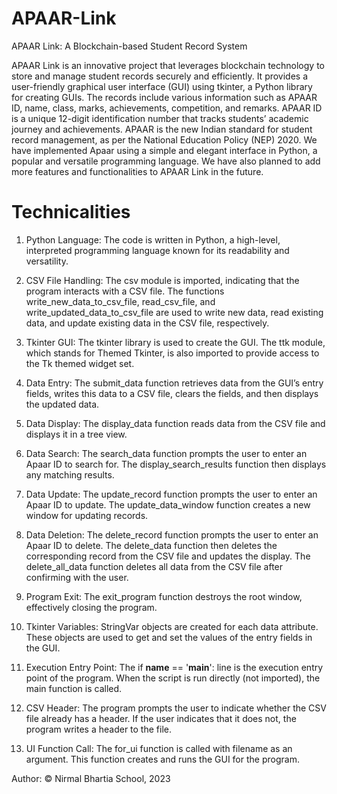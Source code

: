 # APAAR-Link
APAAR Link: A Blockchain-based Student Record System

APAAR Link is an innovative project that leverages blockchain technology to store and manage student records securely and efficiently. It provides a user-friendly graphical user interface (GUI) using tkinter, 
a Python library for creating GUIs. The records include various information such as APAAR ID, name, class, marks, achievements, competition, and remarks. APAAR ID is a unique 12-digit identification number that tracks 
students’ academic journey and achievements. APAAR is the new Indian standard for student record management, as per the National Education Policy (NEP) 2020. We have implemented Apaar using a simple and elegant 
interface in Python, a popular and versatile programming language. We have also planned to add more features and functionalities to APAAR Link in the future.


# Technicalities

1. Python Language: The code is written in Python, a high-level, interpreted programming language known for its readability and versatility.

2. CSV File Handling: The csv module is imported, indicating that the program interacts with a CSV file. The functions write_new_data_to_csv_file, read_csv_file, and write_updated_data_to_csv_file are used to write new data, read existing data, and update existing data in the CSV file, respectively.

3. Tkinter GUI: The tkinter library is used to create the GUI. The ttk module, which stands for Themed Tkinter, is also imported to provide access to the Tk themed widget set.

4. Data Entry: The submit_data function retrieves data from the GUI’s entry fields, writes this data to a CSV file, clears the fields, and then displays the updated data.

5. Data Display: The display_data function reads data from the CSV file and displays it in a tree view.

6. Data Search: The search_data function prompts the user to enter an Apaar ID to search for. The display_search_results function then displays any matching results.

7. Data Update: The update_record function prompts the user to enter an Apaar ID to update. The update_data_window function creates a new window for updating records.

8. Data Deletion: The delete_record function prompts the user to enter an Apaar ID to delete. The delete_data function then deletes the corresponding record from the CSV file and updates the display. The delete_all_data function deletes all data from the CSV file after confirming with the user.

9. Program Exit: The exit_program function destroys the root window, effectively closing the program.

10. Tkinter Variables: StringVar objects are created for each data attribute. These objects are used to get and set the values of the entry fields in the GUI.

11. Execution Entry Point: The if __name__ == '__main__': line is the execution entry point of the program. When the script is run directly (not imported), the main function is called.

12. CSV Header: The program prompts the user to indicate whether the CSV file already has a header. If the user indicates that it does not, the program writes a header to the file.

13. UI Function Call: The for_ui function is called with filename as an argument. This function creates and runs the GUI for the program.

Author: © Nirmal Bhartia School, 2023
